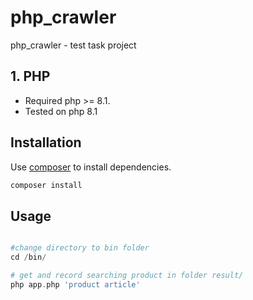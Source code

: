 # php_crawler

php_crawler - test task project

## 1. PHP
* Required php >= 8.1.
* Tested on php 8.1

## Installation 
Use [composer](https://getcomposer.org/) to install dependencies.

```bash
composer install
```

## Usage

```php

#change directory to bin folder
cd /bin/

# get and record searching product in folder result/
php app.php 'product article'
